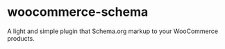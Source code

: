 # woocommerce-schema
A light and simple plugin that Schema.org markup to your WooCommerce products.
